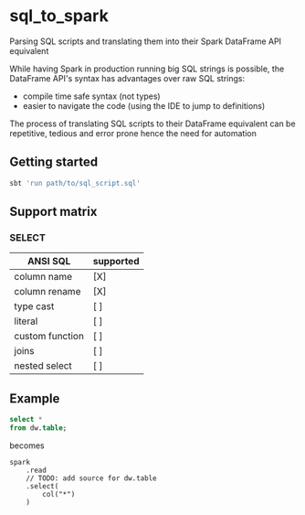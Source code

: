 # sql_to_spark

Parsing SQL scripts and translating them into their Spark DataFrame API equivalent

While having Spark in production running big SQL strings is possible, the DataFrame API's syntax has advantages over raw SQL strings:
- compile time safe syntax (not types)
- easier to navigate the code (using the IDE to jump to definitions)

The process of translating SQL scripts to their DataFrame equivalent can be repetitive, tedious and error prone hence the need for automation

## Getting started

```bash
sbt 'run path/to/sql_script.sql'
```

## Support matrix

### SELECT

| ANSI SQL        | supported |
| --------------- | --------- |
| column name     | [X]       |
| column rename   | [X]       |
| type cast       | [ ]       |
| literal         | [ ]       |
| custom function | [ ]       |
| joins           | [ ]       |
| nested select   | [ ]       |

## Example

```sql
select *
from dw.table;
```

becomes

```
spark  
    .read
    // TODO: add source for dw.table
    .select(
        col("*")
    )
```